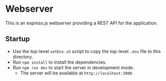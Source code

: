 # Webserver
This is an express.js webserver providing a REST API for the application.

## Startup
- Use the top-level `setEnv.sh` script to copy the top-level `.env` file to this directory.
- Run `npm install` to install the dependencies.
- Run `npm run dev` to start the server in development mode.
    - The server will be available at `http://localhost:3000`.


